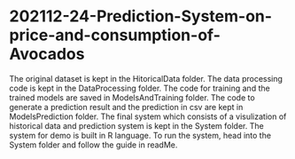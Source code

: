 # 202112-24-Prediction-System-on-price-and-consumption-of-Avocados
The original dataset is kept in the HitoricalData folder.
The data processing code is kept in the DataProcessing folder.
The code for training and the trained models are saved in ModelsAndTraining folder.
The code to generate a prediction result and the prediction in csv are kept in ModelsPrediction folder.
The final system which consists of a visulization of historical data and prediction system is kept in the System folder.
The system for demo is built in R language. To run the system, head into the System folder and follow the guide in readMe.
